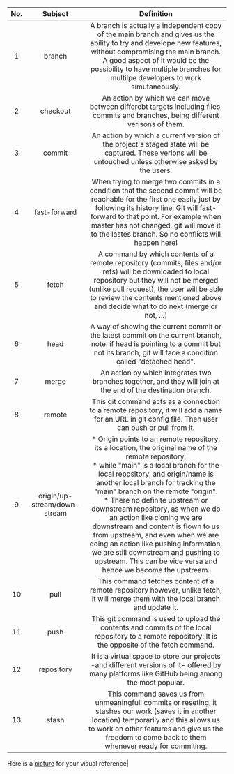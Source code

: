|No.| Subject        | Definition   |
|:-------------:| :-------------: |:-------------:|
|1| branch        |A branch is actually a independent copy of the main branch and gives us the ability to try and develope new features, without compromising the main branch. A good aspect of it would be the possibility to have multiple branches for multilpe developers to work simutaneously.|
|2| checkout      |An action by which we can move between differebt targets including files, commits and branches, being different verisons of them.|
|3| commit        |An action by which a current version of the project's staged state will be captured. These verions will be untouched unless otherwise asked by the users.      |
|4| fast-forward  |When trying to merge two commits in a condition that the second commit will be reachable for the first one easily just by following its history line, Git will fast-forward to that point. For example when master has not changed, git will move it to the lastes branch. So no conflicts will happen here!|
|5| fetch     |A command by which contents of a remote repository (commits, files and/or refs) will be downloaded to local repository but they will not be merged (unlike pull request), the user will be able to review the contents mentioned above and decide what to do next (merge or not, ...) |
|6| head |A way of showing the current commit or the latest commit on the current branch, note: if head is pointing to a commit but not its branch, git will face a condition called "detached head". |
|7| merge    |An action by which integrates two branches together, and they will join at the end of the destination branch.|
|8| remote     |This git command acts as a connection to a remote repository, it will add a name for an URL in git config file. Then user can push or pull from it. |
|9| origin/up-stream/down-stream |* Origin points to an remote repository, its a location, the original name of the remote repository; <br />* while "main" is a local branch for the local repository, and origin/name is another local branch for tracking the "main" branch on the remote "origin".<br />* There no definite upstream or downstream repository, as when we do an action like cloning we are downstream and content is flown to us from upstream, and even when we are doing an action like pushing information, we are still downstream and pushing to upstream. This can be vice versa and hence we become the upstream.|
|10| pull      |This command fetches content of a remote repository however, unlike fetch, it will merge them with the local branch and update it.|
|11| push     |This git command is used to upload the contents and commits of the local repository to a remote repository. It is the opposite of the fetch command.|
|12| repository |It is a virtual space to store our projects -and different versions of it- offered by many platforms like GitHub being among the most popular.|
|13| stash      |This command saves us from unmeaningfull commits or reseting, it stashes our work (saves it in another location) temporarily and this allows us to work on other features and give us the freedom to come back to them whenever ready for commiting.
Here is a 
[picture](https://cms-assets.tutsplus.com/cdn-cgi/image/width=600/uploads/users/585/posts/22988/image/git-stash-stashing-changes.png "picturing stash (a little fun: you just discovered an Easter Egg by hovering over this link, your prize? go out for a drink, it's on me, and if you come visit me, there shall be another round!)")
for your visual reference|

    
    
   
    
    
    
    
    
    
    
    
    
    
